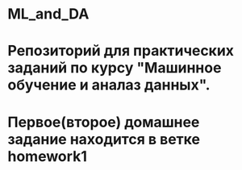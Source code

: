 # ML_and_DA
# Репозиторий для практических заданий по курсу "Машинное обучение и аналаз данных".
# Первое(второе) домашнее задание находится в ветке homework1
